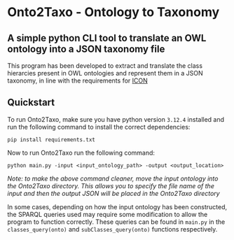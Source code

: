 # Onto2Taxo - Ontology to Taxonomy

## A simple python CLI tool to translate an OWL ontology into a JSON taxonomy file

This program has been developed to extract and translate the class hierarcies present in OWL ontologies and represent them in a JSON taxonomy, in line with the requirements for [ICON](https://github.com/jingcshi/ICON)

## Quickstart

To run Onto2Taxo, make sure you have python version `3.12.4` installed and run the following command to install the correct dependencies:

`pip install requirements.txt`

Now to run Onto2Taxo run the following command:

`python main.py -input <input_ontology_path> -output <output_location>`

*Note: to make the above command cleaner, move the input ontology into the Onto2Taxo directory. This allows you to specify the file name of the input and then the output JSON will be placed in the Onto2Taxo directory*

In some cases, depending on how the input ontology has been constructed, the SPARQL queries used may require some modification to allow the program to function correctly. These queries can be found in `main.py` in the `classes_query(onto)` and `subClasses_query(onto)` functions respectively.
